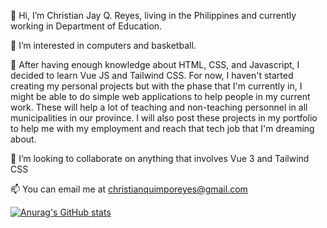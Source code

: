   👋 Hi, I’m Christian Jay Q. Reyes, living in the Philippines and currently working in Department of Education. 
  
  👀 I’m interested in computers and basketball.

  🌱 After having enough knowledge about HTML, CSS, and Javascript, I decided to learn Vue JS and Tailwind CSS. 
  For now, I haven't started creating my personal projects but with the phase that I'm currently in, I might be able to  do simple 
  web applications to help people in my current work. These will help a lot of teaching and non-teaching personnel in all municipalities in our province.
  I will also post these projects in my portfolio to help me with my employment and reach that tech job that I'm dreaming about.
  
  💞️ I’m looking to collaborate on anything that involves Vue 3 and Tailwind CSS
  
  📫 You can email me at christianquimporeyes@gmail.com
  
  [![Anurag's GitHub stats](https://github-readme-stats.vercel.app/api?username=anuraghazra)](https://github.com/anuraghazra/github-readme-stats)

